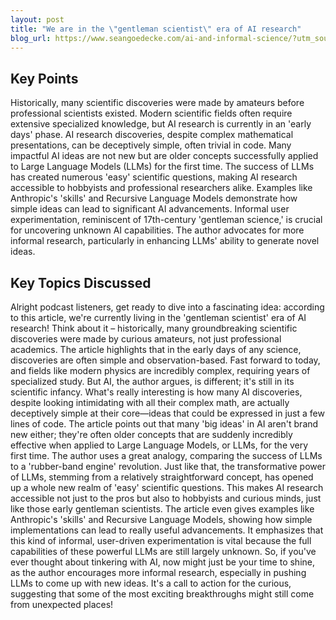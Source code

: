 ```yaml
---
layout: post 
title: "We are in the \"gentleman scientist\" era of AI research"
blog_url: https://www.seangoedecke.com/ai-and-informal-science/?utm_source=tldrai 
---
```




## Key Points

Historically, many scientific discoveries were made by amateurs before professional scientists existed.
Modern scientific fields often require extensive specialized knowledge, but AI research is currently in an 'early days' phase.
AI research discoveries, despite complex mathematical presentations, can be deceptively simple, often trivial in code.
Many impactful AI ideas are not new but are older concepts successfully applied to Large Language Models (LLMs) for the first time.
The success of LLMs has created numerous 'easy' scientific questions, making AI research accessible to hobbyists and professional researchers alike.
Examples like Anthropic's 'skills' and Recursive Language Models demonstrate how simple ideas can lead to significant AI advancements.
Informal user experimentation, reminiscent of 17th-century 'gentleman science,' is crucial for uncovering unknown AI capabilities.
The author advocates for more informal research, particularly in enhancing LLMs' ability to generate novel ideas.

## Key Topics Discussed

Alright podcast listeners, get ready to dive into a fascinating idea: according to this article, we're currently living in the 'gentleman scientist' era of AI research! Think about it – historically, many groundbreaking scientific discoveries were made by curious amateurs, not just professional academics. The article highlights that in the early days of any science, discoveries are often simple and observation-based. Fast forward to today, and fields like modern physics are incredibly complex, requiring years of specialized study. But AI, the author argues, is different; it's still in its scientific infancy. What's really interesting is how many AI discoveries, despite looking intimidating with all their complex math, are actually deceptively simple at their core—ideas that could be expressed in just a few lines of code. The article points out that many 'big ideas' in AI aren't brand new either; they're often older concepts that are suddenly incredibly effective when applied to Large Language Models, or LLMs, for the very first time. The author uses a great analogy, comparing the success of LLMs to a 'rubber-band engine' revolution. Just like that, the transformative power of LLMs, stemming from a relatively straightforward concept, has opened up a whole new realm of 'easy' scientific questions. This makes AI research accessible not just to the pros but also to hobbyists and curious minds, just like those early gentleman scientists. The article even gives examples like Anthropic's 'skills' and Recursive Language Models, showing how simple implementations can lead to really useful advancements. It emphasizes that this kind of informal, user-driven experimentation is vital because the full capabilities of these powerful LLMs are still largely unknown. So, if you've ever thought about tinkering with AI, now might just be your time to shine, as the author encourages more informal research, especially in pushing LLMs to come up with new ideas. It's a call to action for the curious, suggesting that some of the most exciting breakthroughs might still come from unexpected places!

